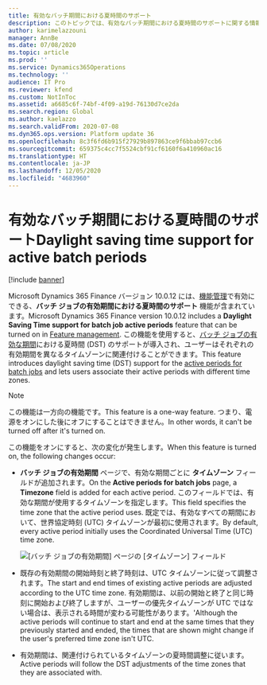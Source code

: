 ```yaml
---
title: 有効なバッチ期間における夏時間のサポート
description: このトピックでは、有効なバッチ期間における夏時間のサポートに関する情報を提供します。
author: karimelazzouni
manager: AnnBe
ms.date: 07/08/2020
ms.topic: article
ms.prod: ''
ms.service: Dynamics365Operations
ms.technology: ''
audience: IT Pro
ms.reviewer: kfend
ms.custom: NotInToc
ms.assetid: a6685c6f-74bf-4f09-a19d-76130d7ce2da
ms.search.region: Global
ms.author: kaelazzo
ms.search.validFrom: 2020-07-08
ms.dyn365.ops.version: Platform update 36
ms.openlocfilehash: 8c3f6fd6b915f27929b897863ce9f6bbab97ccb6
ms.sourcegitcommit: 659375c4cc7f5524cbf91cf6160f6a410960ac16
ms.translationtype: HT
ms.contentlocale: ja-JP
ms.lasthandoff: 12/05/2020
ms.locfileid: "4683960"
---
```

# <a name="daylight-saving-time-support-for-active-batch-periods"></a><span data-ttu-id="42de9-103">有効なバッチ期間における夏時間のサポート</span><span class="sxs-lookup"><span data-stu-id="42de9-103">Daylight saving time support for active batch periods</span></span>

[!include [banner](../includes/banner.md)]

<span data-ttu-id="42de9-104">Microsoft Dynamics 365 Finance バージョン 10.0.12 には、[機能管理](../../fin-ops/get-started/feature-management/feature-management-overview.md)で有効にできる、**バッチ ジョブの有効期間における夏時間のサポート** 機能が含まれています。</span><span class="sxs-lookup"><span data-stu-id="42de9-104">Microsoft Dynamics 365 Finance version 10.0.12 includes a **Daylight Saving Time support for batch job active periods** feature that can be turned on in [Feature management](../../fin-ops/get-started/feature-management/feature-management-overview.md).</span></span> <span data-ttu-id="42de9-105">この機能を使用すると、[バッチ ジョブの有効な期間](activeperiod.md)における夏時間 (DST) のサポートが導入され、ユーザーはそれぞれの有効期間を異なるタイムゾーンに関連付けることができます。</span><span class="sxs-lookup"><span data-stu-id="42de9-105">This feature introduces daylight saving time (DST) support for the [active periods for batch jobs](activeperiod.md) and lets users associate their active periods with different time zones.</span></span>

> [!NOTE] 
> <span data-ttu-id="42de9-106">この機能は一方向の機能です。</span><span class="sxs-lookup"><span data-stu-id="42de9-106">This feature is a one-way feature.</span></span> <span data-ttu-id="42de9-107">つまり、電源をオンにした後にオフにすることはできません。</span><span class="sxs-lookup"><span data-stu-id="42de9-107">In other words, it can't be turned off after it's turned on.</span></span>

<span data-ttu-id="42de9-108">この機能をオンにすると、次の変化が発生します。</span><span class="sxs-lookup"><span data-stu-id="42de9-108">When this feature is turned on, the following changes occur:</span></span>

- <span data-ttu-id="42de9-109">**バッチ ジョブの有効期間** ページで、有効な期間ごとに **タイムゾーン** フィールドが追加されます。</span><span class="sxs-lookup"><span data-stu-id="42de9-109">On the **Active periods for batch jobs** page, a **Timezone** field is added for each active period.</span></span> <span data-ttu-id="42de9-110">このフィールドでは、有効な期間が使用するタイムゾーンを指定します。</span><span class="sxs-lookup"><span data-stu-id="42de9-110">This field specifies the time zone that the active period uses.</span></span> <span data-ttu-id="42de9-111">既定では、有効なすべての期間において、世界協定時刻 (UTC) タイムゾーンが最初に使用されます。</span><span class="sxs-lookup"><span data-stu-id="42de9-111">By default, every active period initially uses the Coordinated Universal Time (UTC) time zone.</span></span>

    ![[バッチ ジョブの有効期間] ページの [タイムゾーン] フィールド](./media/active-periods-dst.png)

- <span data-ttu-id="42de9-113">既存の有効期間の開始時刻と終了時刻は、UTC タイムゾーンに従って調整されます。</span><span class="sxs-lookup"><span data-stu-id="42de9-113">The start and end times of existing active periods are adjusted according to the UTC time zone.</span></span> <span data-ttu-id="42de9-114">有効期間は、以前の開始と終了と同じ時刻に開始および終了しますが、ユーザーの優先タイムゾーンが UTC ではない場合は、表示される時間が変わる可能性があります。</span><span class="sxs-lookup"><span data-stu-id="42de9-114">'Although the active periods will continue to start and end at the same times that they previously started and ended, the times that are shown might change if the user's preferred time zone isn't UTC.</span></span>
- <span data-ttu-id="42de9-115">有効期間は、関連付けられているタイムゾーンの夏時間調整に従います。</span><span class="sxs-lookup"><span data-stu-id="42de9-115">Active periods will follow the DST adjustments of the time zones that they are associated with.</span></span>
